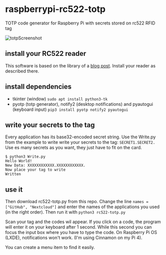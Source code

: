 # raspberrypi-rc522-totp
TOTP code generator for Raspberry Pi with secrets stored on rc522 RFID tag

![totpScreenshot](https://user-images.githubusercontent.com/90598549/134674451-96f7f653-550b-491d-a8c6-fc62a4c356c7.png)


## install your RC522 reader
This software is based on the library of a [blog post](https://pimylifeup.com/raspberry-pi-rfid-rc522/). Install your reader as described there.

## install dependencies
* tkinter (window) `sudo apt install python3-tk`
* pyotp (totp generator), notify2 (desktop notifications) and pyautogui (keyboard input) `pip3 install pyotp notify2 pyautogui`

## write your secrets to the tag
Every application has its base32-encoded secret string. Use the Write.py from the example to write write your secrets to the tag: `SECRET1.SECRET2.`
Use es many secrets as you want, they just have to fit on the card.

```
$ python3 Write.py 
Hello World!
New Data: XXXXXXXXXXXX.XXXXXXXXXXXX.
Now place your tag to write
Written
```

## use it
Then download rc522-totp.py from this repo.
Change the line `names = ["GitHub", "Nextcloud"]` and enter the names of the applications you used (in the right order).
Then run it with `python3 rc522-totp.py`

Scan your tag and the codes wil appear. If you click on a code, the program will enter it on your keyboard after 1 second. While this second you can focus the input box where you have to type the code.
On Raspberry Pi OS (LXDE), notifications won't work. (I'm using Cinnamon on my Pi 4).

You can create a menu item to find it easily.
